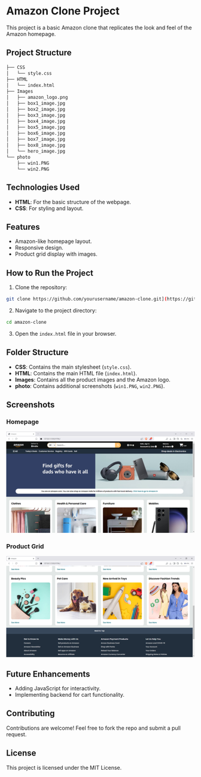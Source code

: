 # Amazon Clone Project

This project is a basic Amazon clone that replicates the look and feel of the Amazon homepage.

## Project Structure

```
├── CSS
│   └── style.css
├── HTML
│   └── index.html
├── Images
│   ├── amazon_logo.png
│   ├── box1_image.jpg
│   ├── box2_image.jpg
│   ├── box3_image.jpg
│   ├── box4_image.jpg
│   ├── box5_image.jpg
│   ├── box6_image.jpg
│   ├── box7_image.jpg
│   ├── box8_image.jpg
│   └── hero_image.jpg
└── photo
    ├── win1.PNG
    └── win2.PNG
```

## Technologies Used

- **HTML**: For the basic structure of the webpage.
- **CSS**: For styling and layout.

## Features

- Amazon-like homepage layout.
- Responsive design.
- Product grid display with images.

## How to Run the Project

1. Clone the repository:

```bash
git clone https://github.com/yourusername/amazon-clone.git](https://github.com/Aman-pr/Amazon-clone.git
```

2. Navigate to the project directory:

```bash
cd amazon-clone
```

3. Open the `index.html` file in your browser.

## Folder Structure

- **CSS**: Contains the main stylesheet (`style.css`).
- **HTML**: Contains the main HTML file (`index.html`).
- **Images**: Contains all the product images and the Amazon logo.
- **photo**: Contains additional screenshots (`win1.PNG`, `win2.PNG`).

## Screenshots

### Homepage

![Homepage](photo/win1.PNG)

### Product Grid

![Product Grid](photo/win2.PNG)

## Future Enhancements

- Adding JavaScript for interactivity.
- Implementing backend for cart functionality.

## Contributing

Contributions are welcome! Feel free to fork the repo and submit a pull request.

## License

This project is licensed under the MIT License.
